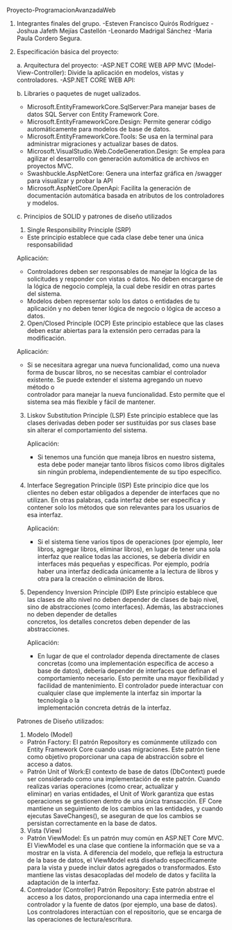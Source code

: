  Proyecto-ProgramacionAvanzadaWeb

 1. Integrantes finales del grupo.
    -Esteven Francisco Quirós Rodríguez 
    -Joshua Jafeth Mejías Castellón 
    -Leonardo Madrigal Sánchez 
    -Maria Paula Cordero Segura. 

 3. Especificación básica del proyecto:

	a. Arquitectura del proyecto:
    -ASP.NET CORE WEB APP MVC (Model-View-Controller): Divide la aplicación en modelos, vistas y controladores.
    -ASP.NET CORE WEB API:
     
	b. Libraries o paquetes de nuget ualizados.
    - Microsoft.EntityFrameworkCore.SqlServer:Para manejar bases de datos SQL Server con Entity Framework Core.
    - Microsoft.EntityFrameworkCore.Design: Permite generar código automáticamente para modelos de base de datos.
    - Microsoft.EntityFrameworkCore.Tools: Se usa en la terminal para administrar migraciones y actualizar bases de datos.
    - Microsoft.VisualStudio.Web.CodeGeneration.Design: Se emplea para agilizar el desarrollo con generación automática de archivos en proyectos MVC.
    - Swashbuckle.AspNetCore: Genera una interfaz gráfica en /swagger para visualizar y probar la API
    - Microsoft.AspNetCore.OpenApi: Facilita la generación de documentación automática basada en atributos de los controladores y modelos.
     
	c. Principios de SOLID y patrones de diseño utilizados

    1. Single Responsibility Principle (SRP)
      - Este principio establece que cada clase debe tener una única responsabilidad
    
      Aplicación:
      - Controladores deben ser responsables de manejar la lógica de las solicitudes y responder con vistas o datos. No deben encargarse de la lógica de negocio compleja, la cual debe residir en otras partes          del sistema.
      - Modelos deben representar solo los datos o entidades de tu aplicación y no deben tener lógica de negocio o lógica de acceso a datos.

    2. Open/Closed Principle (OCP)
       Este principio establece que las clases deben estar abiertas para la extensión pero cerradas para la modificación.
    
      Aplicación:
      - Si se necesitara agregar una nueva funcionalidad, como una nueva forma de buscar libros, no se necesitas cambiar el controlador existente. Se puede extender el sistema agregando un nuevo método o   
        controlador para manejar la nueva funcionalidad. Esto permite que el sistema sea más flexible y fácil de mantener.

    3. Liskov Substitution Principle (LSP)
       Este principio establece que las clases derivadas deben poder ser sustituidas por sus clases base sin alterar el comportamiento del sistema.

       Aplicación:
       - Si tenemos una función que maneja libros en nuestro sistema, esta debe poder manejar tanto libros físicos como libros digitales sin ningún problema, independientemente de su tipo específico.
       
    4. Interface Segregation Principle (ISP)
       Este principio dice que los clientes no deben estar obligados a depender de interfaces que no utilizan. En otras palabras, cada interfaz debe ser específica y contener solo los métodos que son 
       relevantes para los usuarios de esa interfaz.

        Aplicación:
       - Si el sistema tiene varios tipos de operaciones (por ejemplo, leer libros, agregar libros, eliminar libros), en lugar de tener una sola interfaz que realice todas las acciones, se debería dividir en           interfaces más pequeñas y específicas. Por ejemplo, podría haber una interfaz dedicada únicamente a la lectura de libros y otra para la creación o eliminación de libros.

    5. Dependency Inversion Principle (DIP)
        Este principio establece que las clases de alto nivel no deben depender de clases de bajo nivel, sino de abstracciones (como interfaces). Además, las abstracciones no deben depender de detalles     
        concretos, los detalles concretos deben depender de las abstracciones.

        Aplicación:
        -  En lugar de que el controlador dependa directamente de clases concretas (como una implementación específica de acceso a base de datos), debería depender de interfaces que definan el comportamiento             necesario. Esto permite una mayor flexibilidad y facilidad de mantenimiento. El controlador puede interactuar con cualquier clase que implemente la interfaz sin importar la tecnología o la     
        implementación concreta detrás de la interfaz.


      Patrones de Diseño utilizados:
     1. Modelo (Model)
      - Patrón Factory: El patrón Repository es comúnmente utilizado con Entity Framework Core cuando usas migraciones. Este patrón tiene como objetivo proporcionar una capa de abstracción sobre el acceso a            datos.
      - Patrón Unit of Work:El contexto de base de datos (DbContext) puede ser considerado como una implementación de este patrón. Cuando realizas varias operaciones (como crear, actualizar y     
        eliminar) en varias entidades, el Unit of Work garantiza que estas operaciones se gestionen dentro de una única transacción. EF Core mantiene un seguimiento de los cambios en las entidades, y cuando 
        ejecutas SaveChanges(), se aseguran de que los cambios se persistan correctamente en la base de datos.

     3. Vista (View)
       - Patrón ViewModel: Es un patrón muy común en ASP.NET Core MVC. El ViewModel es una clase que contiene la información que se va a mostrar en la vista. A diferencia del modelo, que refleja la estructura          de la base de datos, el ViewModel está diseñado específicamente para la vista y puede incluir datos agregados o transformados. Esto mantiene las vistas desacopladas del modelo de datos y facilita la           adaptación de la interfaz.
         
     4. Controlador (Controller)
        Patrón Repository: Este patrón abstrae el acceso a los datos, proporcionando una capa intermedia entre el controlador y la fuente de datos (por ejemplo, una base de datos). Los 
        controladores interactúan con  el repositorio, que se encarga de las operaciones de lectura/escritura.


        









    
